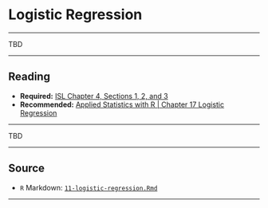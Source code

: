 # Logistic Regression





***

TBD

***

## Reading

- **Required:** [ISL Chapter 4, Sections 1, 2, and 3](https://faculty.marshall.usc.edu/gareth-james/ISL/ISLR%20Seventh%20Printing.pdf)
- **Recommended:** [Applied Statistics with R | Chapter 17 Logistic Regression](https://daviddalpiaz.github.io/appliedstats/logistic-regression.html)

***

TBD

***

## Source

- `R` Markdown: [`11-logistic-regression.Rmd`](11-logistic-regression.Rmd)

***
